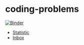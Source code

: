 # coding-problems
[![Binder](https://mybinder.org/badge_logo.svg)](https://mybinder.org/v2/gh/aminbenarieb/coding-problems/HEAD)


- [Statistic](statistic.md)
- [Inbox](inbox.md)
